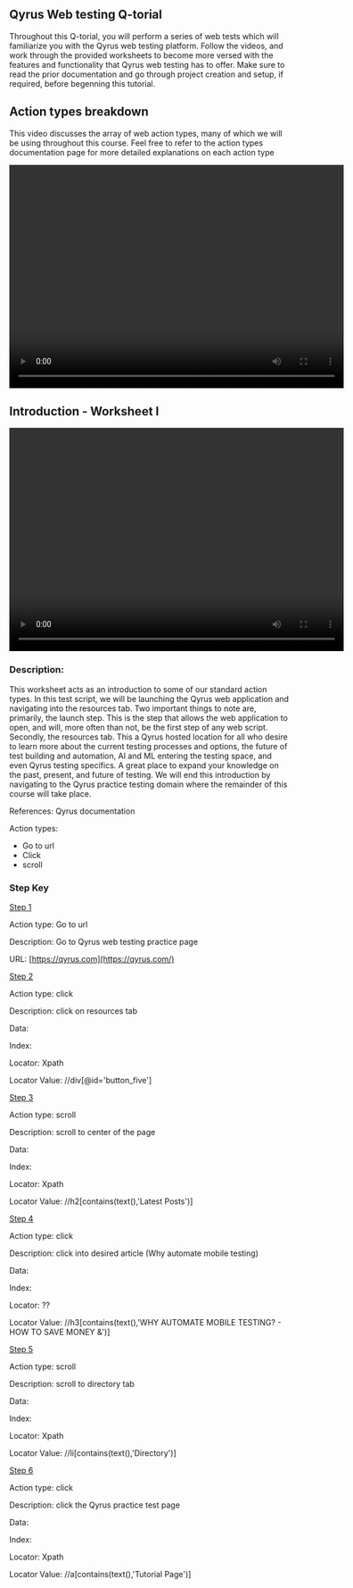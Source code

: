 ## Qyrus Web testing Q-torial

Throughout this Q-torial, you will perform a series of web tests which will familiarize you with the Qyrus web testing platform. Follow the videos, and work through the provided worksheets to become more versed with the features and functionality that Qyrus web testing has to offer. Make sure to read the prior documentation and go through project creation and setup, if required, before begenning this tutorial. 

## Action types breakdown 

This video discusses the array of web action types, many of which we will be using throughout this course. Feel free to refer to the action types documentation page for more detailed explanations on each action type

<video width="600px" height="400px" border-style= "solid" border-size= 3px border-color= "#E98305" controls>
  <source src= "https://dmdug58z0ycm2.cloudfront.net/production/pub-site/Web/Clip7-Actiontypesoverview.mp4">
</video>

## Introduction - Worksheet I 

<video width="600px" height="400px" controls>
  <source src="https://dmdug58z0ycm2.cloudfront.net/production/pub-site/Web/Clip8-worksheet1.mp4" type="video/mp4">
</video>


### Description:

This worksheet acts as an introduction to some of our standard action types. In this test script, we will be launching the Qyrus web application and navigating into the resources tab. Two important things to note are, primarily, the launch step. This is the step that allows the web application to open, and will, more often than not, be the first step of any web script. Secondly, the resources tab. This a Qyrus hosted location for all who desire to learn more about the current testing processes and options, the future of test building and automation, AI and ML entering the testing space, and even Qyrus testing specifics. A great place to expand your knowledge on the past, present, and future of testing. We will end this introduction by navigating to the Qyrus practice testing domain where the remainder of this course will take place.

References: Qyrus documentation

Action types:

- Go to url
- Click
- scroll

### Step Key

<u> Step 1 </u>

Action type: Go to url

Description: Go to Qyrus web testing practice page

URL: [https://qyrus.com](https://qyrus.com/)

<u> Step 2 </u>

Action type: click

Description: click on resources tab

Data:

Index:

Locator: Xpath

Locator Value: //div[@id=&#39;button\_five&#39;]

<u> Step 3</u>

Action type: scroll

Description: scroll to center of the page

Data:

Index:

Locator: Xpath

Locator Value: //h2[contains(text(),&#39;Latest Posts&#39;)]

<u> Step 4 </u>

Action type: click

Description: click into desired article (Why automate mobile testing)

Data:

Index:

Locator: ??

Locator Value: //h3[contains(text(),&#39;WHY AUTOMATE MOBILE TESTING? - HOW TO SAVE MONEY &amp;&#39;)]

<u> Step 5 </u>

Action type: scroll

Description: scroll to directory tab

Data:

Index:

Locator: Xpath

Locator Value: //li[contains(text(),&#39;Directory&#39;)]

<u> Step 6 </u>

Action type: click

Description: click the Qyrus practice test page

Data:

Index:

Locator: Xpath

Locator Value: //a[contains(text(),&#39;Tutorial Page&#39;)]